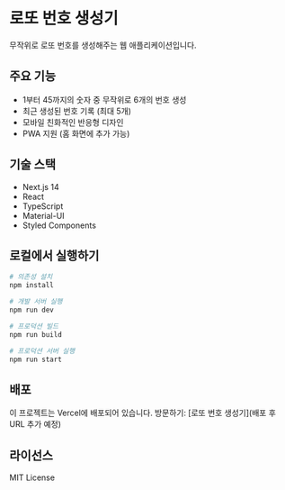 # 로또 번호 생성기

무작위로 로또 번호를 생성해주는 웹 애플리케이션입니다.

## 주요 기능

- 1부터 45까지의 숫자 중 무작위로 6개의 번호 생성
- 최근 생성된 번호 기록 (최대 5개)
- 모바일 친화적인 반응형 디자인
- PWA 지원 (홈 화면에 추가 가능)

## 기술 스택

- Next.js 14
- React
- TypeScript
- Material-UI
- Styled Components

## 로컬에서 실행하기

```bash
# 의존성 설치
npm install

# 개발 서버 실행
npm run dev

# 프로덕션 빌드
npm run build

# 프로덕션 서버 실행
npm run start
```

## 배포

이 프로젝트는 Vercel에 배포되어 있습니다.
방문하기: [로또 번호 생성기](배포 후 URL 추가 예정)

## 라이선스

MIT License 